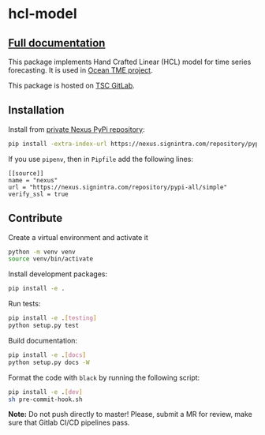 # hcl-model

## [Full documentation](https://nexus.signintra.com/repository/GDSA-static/packages/hcl-model/docs/index.html)

This package implements Hand Crafted Linear (HCL) model for time series forecasting. It is used in [Ocean TME project](https://git.signintra.com/trade-management-platform).

This package is hosted on [TSC GitLab](https://git.signintra.com/gdsa/python-libs/hcl-model).

## Installation

Install from [private Nexus PyPi repository](https://nexus.signintra.com/#browse/browse:pypi-all):
```bash
pip install -extra-index-url https://nexus.signintra.com/repository/pypi-all/simple hcl-model
```

If you use `pipenv`, then in `Pipfile` add the following lines:
```text
[[source]]
name = "nexus"
url = "https://nexus.signintra.com/repository/pypi-all/simple"
verify_ssl = true
```

## Contribute

Create a virtual environment and activate it
```bash
python -m venv venv
source venv/bin/activate
```

Install development packages:
```bash
pip install -e .
```

Run tests:
```bash
pip install -e .[testing]
python setup.py test
```

Build documentation:
```bash
pip install -e .[docs]
python setup.py docs -W
```

Format the code with `black` by running the following script:
```bash
pip install -e .[dev]
sh pre-commit-hook.sh
```

**Note:** Do not push directly to master! Please, submit a MR for review, make sure that Gitlab CI/CD pipelines pass.